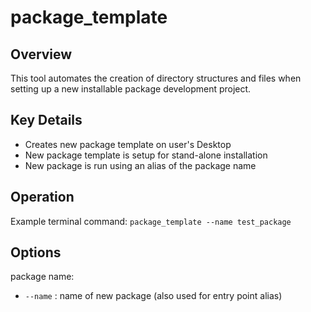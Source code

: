 # package_template
## Overview
This tool automates the creation of directory structures and files when setting up a new installable package development project.

## Key Details
- Creates new package template on user's Desktop
- New package template is setup for stand-alone installation
- New package is run using an alias of the package name

## Operation
Example terminal command:
`package_template --name test_package`

## Options
package name:
* `--name` : name of new package (also used for entry point alias)
    
